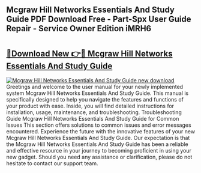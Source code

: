 ## Mcgraw Hill Networks Essentials And Study Guide PDF Download Free - Part-Spx User Guide Repair - Service Owner Edition iMRH6

# <h2><a href="http://bc76940.oget.top/?id=Mcgraw+Hill+Networks+Essentials+And+Study+Guide">🔗Download New 👉🔴 Mcgraw Hill Networks Essentials And Study Guide</a></h2>

[![Mcgraw Hill Networks Essentials And Study Guide new download](https://i.imgur.com/5g1atiW.png)](http://bc76940.oget.top/?id=Mcgraw+Hill+Networks+Essentials+And+Study+Guide)
Greetings and welcome to the user manual for your newly implemented system Mcgraw Hill Networks Essentials And Study Guide. This manual is specifically designed to help you navigate the features and functions of your product with ease. Inside, you will find detailed instructions for installation, usage, maintenance, and troubleshooting. Troubleshooting Guide Mcgraw Hill Networks Essentials And Study Guide for Common Issues This section offers solutions to common issues and error messages encountered. Experience the future with the innovative features of your new Mcgraw Hill Networks Essentials And Study Guide. Our expectation is that the Mcgraw Hill Networks Essentials And Study Guide has been a reliable and effective resource in your journey to becoming proficient in using your new gadget. Should you need any assistance or clarification, please do not hesitate to contact our support team.

